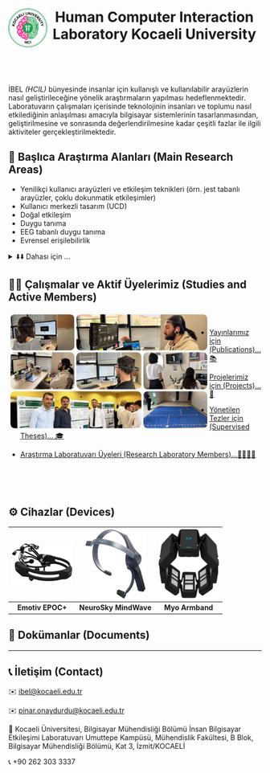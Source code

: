 <h1 align="center">
   <a href="https://github.com/HCILab-KocaeliUniversity"><img src="https://github.com/HCILab-KocaeliUniversity/.github/blob/main/Media/logo/HCI-IBEL.png" alt="Human Computer Interface Laboratory Kocaeli University" width="77" align="left" ></a>
  Human Computer Interaction Laboratory Kocaeli University
   <br>
   <br>
</h1>

<br>


İBEL *(HCIL)* bünyesinde insanlar için kullanışlı ve kullanılabilir arayüzlerin nasıl geliştirileceğine yönelik araştırmaların yapılması hedeflenmektedir. Laboratuvarın çalışmaları içerisinde teknolojinin insanları ve toplumu nasıl etkilediğinin anlaşılması amacıyla bilgisayar sistemlerinin tasarlanmasından, geliştirilmesine ve sonrasında değerlendirilmesine kadar çeşitli fazlar ile ilgili aktiviteler gerçekleştirilmektedir.

## 🔎 Başlıca Araştırma Alanları (Main Research Areas)
* Yenilikçi kullanıcı arayüzleri ve etkileşim teknikleri (örn. jest tabanlı arayüzler, çoklu dokunmatik etkileşimler) 
* Kullanıcı merkezli tasarım (UCD) 
* Doğal etkileşim 
* Duygu tanıma
* EEG tabanlı duygu tanıma
* Evrensel erişilebilirlik 
<details close>
   <summary>⬇️⬇️ Dahası için ... </summary>
   
   * Sosyal medya/sosyal ağlar

   * Çok kullanıcılı etkileşim ve işbirliği 
   
   * Sağlık hizmetleri teknolojisi
     
   * Web uygulamaları ve e-devlet kullanıcı arayüzleri
     
   * Mobilite, Mobil Erişilebilirlik, Mobil Cihazlar (Mobility/* Mobile Accessibility/Mobile Devices)
     
   * Kullanılabilirlik ve Yazılım Mühendisliği
     
   * Kullanıcı Deneyimi
     
   * Kullanıcı Deneyimi Tasarımı
     
   </details>


## 👩‍🏫 Çalışmalar ve  Aktif Üyelerimiz (Studies and Active Members)

<img src="https://github.com/HCILab-KocaeliUniversity/.github/blob/main/Media/imgs/%C3%87al%C4%B1%C5%9Fmalar.jpg" alt="Çalışmalarımız" title="Studies" width="400" align="left" >
<br>


* [Yayınlarımız için (Publications)... 📚](https://avesis.kocaeli.edu.tr/arastirma-grubu/ibel/yayinlar)

* [Projelerimiz için (Projects)... 🚀](https://avesis.kocaeli.edu.tr/arastirma-grubu/ibel/projeler)

* [Yönetilen Tezler için (Supervised Theses)... 🎓](https://avesis.kocaeli.edu.tr/arastirma-grubu/ibel/tezler)

* [Araştırma Laboratuvarı Üyeleri (Research Laboratory Members)...👩‍💻👨‍💻](https://avesis.kocaeli.edu.tr/arastirma-grubu/ibel/grup-uyeleri)


<br>
<br>
<br>

## ⚙️ Cihazlar (Devices)

| <a href="https://avesis.kocaeli.edu.tr/arastirma-grubu/ibel/cihaz/92/emotiv-epoc-14-kanalli-kablosuz-eeg-baslik"><img src="https://github.com/HCILab-KocaeliUniversity/.github/blob/main/Media/devices/EmotivEpoc%2B.png" alt="EmotivEPOC+" title="EmotivEPOC+" width="120" ></a> | <a href="https://avesis.kocaeli.edu.tr/arastirma-grubu/ibel/cihaz/93/neursosky-mindwave-mobil-2-eeg-baslik"><img src="https://github.com/HCILab-KocaeliUniversity/.github/blob/main/Media/devices/NeursoSkyMindWave.png" alt="NeursoSkyMindWave" title="NeursoSkyMindWave" width="120"></a> | <a href="https://avesis.kocaeli.edu.tr/arastirma-grubu/ibel/cihaz/94/myo-kol-bandi"><img src="https://github.com/HCILab-KocaeliUniversity/.github/blob/main/Media/devices/MYOKolBand%C4%B1.png" alt="MYOKolBandı+" title="MYOKolBandı" width="120"></a> |
|:--:|:--:|:--:|
| **Emotiv EPOC+** | **NeuroSky MindWave** | **Myo Armband** |

## 

## 📖 Dokümanlar (Documents)


--- 

## 📞 İletişim (Contact)


✉️ ibel@kocaeli.edu.tr

✉️ pinar.onaydurdu@kocaeli.edu.tr

🏫 Kocaeli Üniversitesi, Bilgisayar Mühendisliği Bölümü İnsan Bilgisayar Etkileşimi Laboratuvarı Umuttepe Kampüsü, Mühendislik Fakültesi, B Blok, Bilgisayar Mühendisliği Bölümü, Kat 3, İzmit/KOCAELİ

📞 +90 262 303 3337
